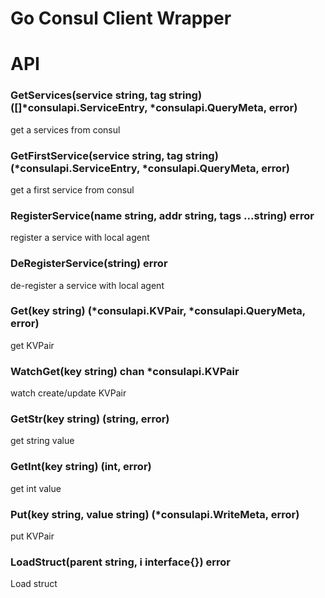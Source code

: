 Go Consul Client Wrapper
========================

# API 

### GetServices(service string, tag string) ([]*consulapi.ServiceEntry, *consulapi.QueryMeta, error) 

get a services from consul

### GetFirstService(service string, tag string) (*consulapi.ServiceEntry, *consulapi.QueryMeta, error)

get a first service from consul

### RegisterService(name string, addr string, tags ...string) error 

register a service with local agent

### DeRegisterService(string) error

de-register a service with local agent

### Get(key string) (*consulapi.KVPair, *consulapi.QueryMeta, error)

get KVPair

### WatchGet(key string) chan *consulapi.KVPair

watch create/update KVPair 

### GetStr(key string) (string, error)

get string value

### GetInt(key string) (int, error)

get int value

### Put(key string, value string) (*consulapi.WriteMeta, error)

put KVPair

### LoadStruct(parent string, i interface{}) error

Load struct
